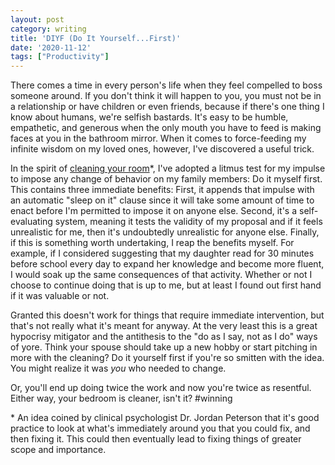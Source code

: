 ```yaml
---
layout: post
category: writing
title: 'DIYF (Do It Yourself...First)'
date: '2020-11-12'
tags: ["Productivity"]
---
```


There comes a time in every person's life when they feel compelled to boss someone around. If you don't think it will happen to you, you must not be in a relationship or have children or even friends, because if there's one thing I know about humans, we're selfish bastards. It's easy to be humble, empathetic, and generous when the only mouth you have to feed is making faces at you in the bathroom mirror. When it comes to force-feeding my infinite wisdom on my loved ones, however, I've discovered a useful trick.

<!--more-->

In the spirit of [cleaning your room](https://youtu.be/Z8_gUmt0k8o?t=54)*, I've adopted a litmus test for my impulse to impose any change of behavior on my family members: Do it myself first. This contains three immediate benefits: First, it appends that impulse with an automatic "sleep on it" clause since it will take some amount of time to enact before I'm permitted to impose it on anyone else. Second, it's a self-evaluating system, meaning it tests the validity of my proposal and if it feels unrealistic for me, then it's undoubtedly unrealistic for anyone else. Finally, if this is something worth undertaking, I reap the benefits myself. For example, if I considered suggesting that my daughter read for 30 minutes before school every day to expand her knowledge and become more fluent, I would soak up the same consequences of that activity. Whether or not I choose to continue doing that is up to me, but at least I found out first hand if it was valuable or not. 

Granted this doesn't work for things that require immediate intervention, but that's not really what it's meant for anyway. At the very least this is a great hypocrisy mitigator and the antithesis to the "do as I say, not as I do" ways of yore. Think your spouse should take up a new hobby or start pitching in more with the cleaning? Do it yourself first if you're so smitten with the idea. You might realize it was _you_ who needed to change.

Or, you'll end up doing twice the work and now you're twice as resentful. Either way, your bedroom is cleaner, isn't it? #winning

<p class="caption" style="text-align: left;">* An idea coined by clinical psychologist Dr. Jordan Peterson that it's good practice to look at what's immediately around you that you could fix, and then fixing it. This could then eventually lead to fixing things of greater scope and importance.</p>

